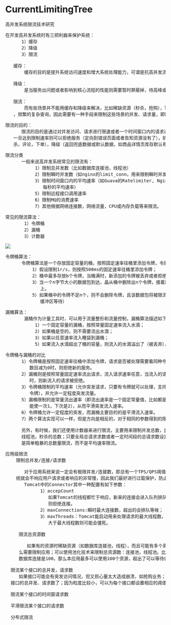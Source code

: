 # CurrentLimitingTree
高并发系统限流技术研究


<pre>
在开发高并发系统时有三把利器来保护系统：
      1）缓存
      2）降级
      3）限流

   缓存：
       缓存的目的是提升系统访问速度和增大系统处理能力，可谓是抗高并发流量的银弹。
 
   降级：
       是当服务出问题或者影响到核心流程的性能则需要暂时屏蔽掉，待高峰或者问题解决后再打开。

   限流：
       而有些场景并不能用缓存和降级来解决，比如稀缺资源（秒杀，抢购），写服务（评论，下单）
   ，频繁的复杂查询，因此需要有一种手段来限制这些场景的并发、请求量，即限流。
</pre>

<pre>
限流的目的：
      限流的目的是通过对并发访问、请求进行限速或者一个时间窗口内的请求进行限速来保护系统，
   一旦达到限制速率则可以拒绝服务（定向到错误页面或者告知资源没有了），排队或等待（比如秒
   杀，评论，下单），降级（返回兜底数据或默认数据，如商品详情页库存默认有货）
</pre>

<pre>
限流分类
      一般来说高并发系统常见的限流有：
           1）限制总并发数（比如数据库连接池，线程池）
           2）限制瞬时并发数（如nginx的limit_conn，用来限制瞬时并发连接数）
           3）限制时间窗口内的平均速率（如Guava的Ratelimiter, Nginx的limit_req，限制
              每秒的平均速率）
           5）限制远程接口调用速率
           6）限制MQ的消费速率
           7）其他根据网络连接数，网络流量，CPU或内存负载等来限流。
</pre>

<pre>
常见的限流算法：
       1）令牌桶
       2）漏桶
       3）计数器
</pre>

![](https://i.imgur.com/S2MMxuI.png)

<pre>
令牌桶算法：
      令牌桶算法是一个存放固定容量的桶，按照固定速率往桶里添加令牌，令牌桶算法的描述如下：
          1）假设限制1r/s，则按照500ms的固定速率往桶里添加令牌；
          2）桶中最多存放b个令牌，当桶满时，新添加的令牌被丢弃或者拒绝
          3）当一个n字节大小的数据包到达，晶从桶中删除出n个令牌，接着数据包被发送到网络
             上。
          5）如果桶中的令牌不足n个，则不会删除令牌，且该数据包将被限流（要么丢弃，要么
             缓冲区等待）
</pre>

<pre>
漏桶算法：
       漏桶作为计量工具时，可以用于流量整形和流量控制，漏桶算法描述如下：
           1）一个固定容量的漏桶，按照常量固定速率流入水滴；
           2）如果桶是空的，则不需要流出水滴；
           3）如果以任意速率流入睡袋到漏桶；
           5）如果流入水滴超出了桶的容量，则流入的水滴溢出了（被丢弃），而漏桶容量是不变的。
</pre>

<pre>
令牌桶与漏桶的对比
      1）令牌桶是按照固定速率往桶中添加令牌，请求是否被处理需要看同种令牌是否足够，当令牌
         数目减为0时，则拒绝新的服务。
      2）漏桶则是按照常量固定速率流出请求，流入请求速率任意，当流入的请求数量积到漏桶容量
         时，则新流入的请求被拒绝。
      3）令牌桶限制的平均速率（允许突发请求，只要有令牌就可以处理，支持一次拿3个令牌，4个
         令牌），并允许一定程度突发流量。
      5）漏桶限制的是常量流出速率（即流出速率是一个固定常量值，比如都是1的速率流出，而不
         能使一次1，下次是2），从而平滑突发流入速率。
      6）令牌桶允许一定程度的突发，而漏桶主要目的的是平滑流入速率。
      7）两个算法实现可以一样，但是方向是相反的，对于相同的参数得到的限流效果是一样的。

      另外，有时候，我们还使用计数器来进行限流，主要用来限制并发总数，比如数据库连接池，
      线程池，秒杀的总数；只要全局总请求求数或者一定时间段的总请求数设定的阈值则进行限流，
      是简单粗暴的总数量限流，而不是平均速率限流。
</pre>

<pre>
应用级限流
    限制总并发/连接/请求数

       对于应用系统来说一定会有极限并发/连接数，即总有一个TPS/QPS阈值，如果超过了阈值则系
    统就会不响应用户请求或者响应的非常慢，因此我们最好进行过载保护，防止大量请求涌入击垮系桶。
       Tomcat中的Connector其中一种配置有如下参数：
             1）accepCount
                如果Tomcat的线程都忙于响应，新来的连接会进入队列排队，如果超出队列大小，
                则拒绝连接。
             2）maxConnections:瞬时最大连接数，超出的会排队等候；
             3）maxThreads：Tomcat能启动用来处理请求的最大线程数，如果请求处理量一直远远
                大于最大线程数则可能会僵死。

     限流总资源数
     
        如果有的资源时稀缺资源（如数据库连接池，线程），而且可能有多个系统都回去使用它，那
     么需要限制应用；可以使用池化技术来限制总资源数：连接池，线程池。比如分配给每个应用的
     数据库连接是100，那么本应用最多可以使用100个资源，超出了可以等待或者抛弃。

  限流某个接口的总并发，请求数
     如果接口可能会有突发访问情况，但又担心量太大造成崩溃，如抢购业务；这个时候就需要限制
  接口的总并发、请求数了；因为粒度比较小，可以为每个接口都设置相应的阈值。

  限流某个接口的时间窗请求数

  平滑限流某个接口的请求数

  分布式限流
</pre>